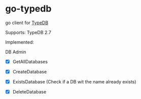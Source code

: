 # go-typedb

go client for [TypeDB](https://vaticle.com/typedb)

Supports: TypeDB 2.7

Implemented:

DB Admin

- [x] GetAllDatabases
- [x] CreateDatabase
- [x] ExistsDatabase (Check if a DB wit the name already exists)
- [x] DeleteDatabase

